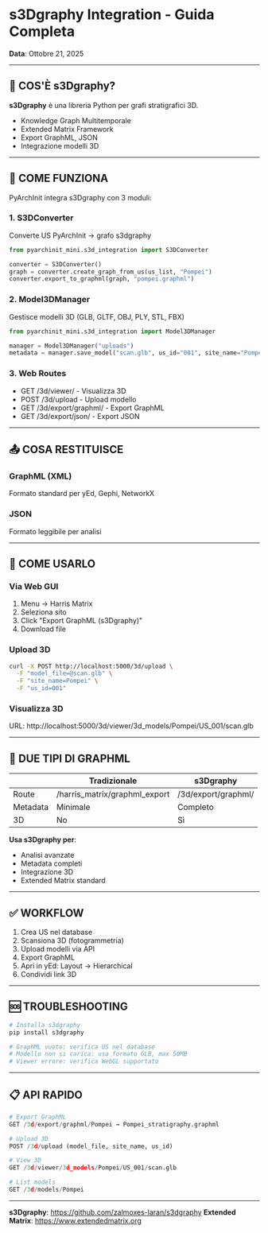 # s3Dgraphy Integration - Guida Completa

**Data**: Ottobre 21, 2025

---

## 📘 COS'È s3Dgraphy?

**s3Dgraphy** è una libreria Python per grafi stratigrafici 3D.

- Knowledge Graph Multitemporale
- Extended Matrix Framework
- Export GraphML, JSON
- Integrazione modelli 3D

---

## 🔧 COME FUNZIONA

PyArchInit integra s3Dgraphy con 3 moduli:

### 1. S3DConverter
Converte US PyArchInit → grafo s3dgraphy

```python
from pyarchinit_mini.s3d_integration import S3DConverter

converter = S3DConverter()
graph = converter.create_graph_from_us(us_list, "Pompei")
converter.export_to_graphml(graph, "pompei.graphml")
```

### 2. Model3DManager
Gestisce modelli 3D (GLB, GLTF, OBJ, PLY, STL, FBX)

```python
from pyarchinit_mini.s3d_integration import Model3DManager

manager = Model3DManager("uploads")
metadata = manager.save_model("scan.glb", us_id="001", site_name="Pompei")
```

### 3. Web Routes
- GET /3d/viewer/<path> - Visualizza 3D
- POST /3d/upload - Upload modello
- GET /3d/export/graphml/<site> - Export GraphML
- GET /3d/export/json/<site> - Export JSON

---

## 📤 COSA RESTITUISCE

### GraphML (XML)
Formato standard per yEd, Gephi, NetworkX

### JSON
Formato leggibile per analisi

---

## 🎯 COME USARLO

### Via Web GUI

1. Menu → Harris Matrix
2. Seleziona sito
3. Click "Export GraphML (s3Dgraphy)"
4. Download file

### Upload 3D

```bash
curl -X POST http://localhost:5000/3d/upload \
  -F "model_file=@scan.glb" \
  -F "site_name=Pompei" \
  -F "us_id=001"
```

### Visualizza 3D

URL: http://localhost:5000/3d/viewer/3d_models/Pompei/US_001/scan.glb

---

## 🔄 DUE TIPI DI GRAPHML

| | Tradizionale | s3Dgraphy |
|---|---|---|
| Route | /harris_matrix/graphml_export | /3d/export/graphml/<site> |
| Metadata | Minimale | Completo |
| 3D | No | Sì |

**Usa s3Dgraphy per**:
- Analisi avanzate
- Metadata completi
- Integrazione 3D
- Extended Matrix standard

---

## ✅ WORKFLOW

1. Crea US nel database
2. Scansiona 3D (fotogrammetria)
3. Upload modelli via API
4. Export GraphML
5. Apri in yEd: Layout → Hierarchical
6. Condividi link 3D

---

## 🆘 TROUBLESHOOTING

```bash
# Installa s3dgraphy
pip install s3dgraphy

# GraphML vuoto: verifica US nel database
# Modello non si carica: usa formato GLB, max 50MB
# Viewer errore: verifica WebGL supportato
```

---

## 📋 API RAPIDO

```python
# Export GraphML
GET /3d/export/graphml/Pompei → Pompei_stratigraphy.graphml

# Upload 3D
POST /3d/upload (model_file, site_name, us_id)

# View 3D
GET /3d/viewer/3d_models/Pompei/US_001/scan.glb

# List models
GET /3d/models/Pompei
```

---

**s3Dgraphy**: https://github.com/zalmoxes-laran/s3dgraphy
**Extended Matrix**: https://www.extendedmatrix.org
